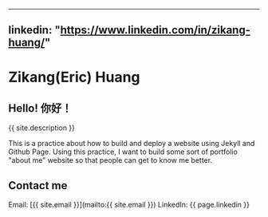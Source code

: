 ----
linkedin: "https://www.linkedin.com/in/zikang-huang/"
----

# Zikang(Eric) Huang

## Hello! 你好！
{{ site.description }}

This is a practice about how to build and deploy a website using Jekyll and Github Page. Using this practice, I want to build some sort of portfolio "about me" website so that people can get to know me better.

## Contact me
Email: [{{ site.email }}](mailto:{{ site.email }})
LinkedIn: {{ page.linkedin }}

